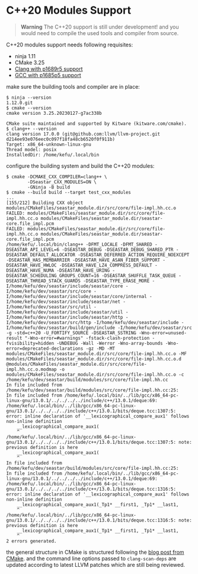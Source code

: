 C++20 Modules Support
=====================

> **Warning**
> The C++20 support is still under development! and you would need to compile the used tools
> and compiler from source.

C++20 modules support needs following requisites:

* ninja 1.11
* CMake 3.25
* [Clang with p1689r5 support](https://github.com/tchaikov/llvm-project/releases/tag/p1689r5-1)
* [GCC with p1685p5 support](https://patchwork.sourceware.org/project/gcc/list/?series=16313)

make sure the building tools and compiler are in place:
```console
$ ninja --version
1.12.0.git
$ cmake --version
cmake version 3.25.20230127-g7ac338b

CMake suite maintained and supported by Kitware (kitware.com/cmake).
$ clang++ --version
clang version 17.0.0 (git@github.com:llvm/llvm-project.git d214ee93e076eec0c097f18fa48cb6520f0f911b)
Target: x86_64-unknown-linux-gnu
Thread model: posix
InstalledDir: /home/kefu/.local/bin
```

configure the building system and build the C++20 modules:
``` console
$ cmake -DCMAKE_CXX_COMPILER=clang++ \
        -DSeastar_CXX_MODULES=ON \
        -GNinja -B build
$ cmake --build build --target test_cxx_modules
...
[155/212] Building CXX object modules/CMakeFiles/seastar_module.dir/src/core/file-impl.hh.cc.o
FAILED: modules/CMakeFiles/seastar_module.dir/src/core/file-impl.hh.cc.o modules/CMakeFiles/seastar_module.dir/seastar-core.file_impl.pcm
FAILED: modules/CMakeFiles/seastar_module.dir/src/core/file-impl.hh.cc.o modules/CMakeFiles/seastar_module.dir/seastar-core.file_impl.pcm
/home/kefu/.local/bin/clang++ -DFMT_LOCALE -DFMT_SHARED -DSEASTAR_API_LEVEL=6 -DSEASTAR_DEBUG -DSEASTAR_DEBUG_SHARED_PTR -DSEASTAR_DEFAULT_ALLOCATOR -DSEASTAR_DEFERRED_ACTION_REQUIRE_NOEXCEPT -DSEASTAR_HAS_MEMBARRIER -DSEASTAR_HAVE_ASAN_FIBER_SUPPORT -DSEASTAR_HAVE_HWLOC -DSEASTAR_HAVE_LZ4_COMPRESS_DEFAULT -DSEASTAR_HAVE_NUMA -DSEASTAR_HAVE_URING -DSEASTAR_SCHEDULING_GROUPS_COUNT=16 -DSEASTAR_SHUFFLE_TASK_QUEUE -DSEASTAR_THREAD_STACK_GUARDS -DSEASTAR_TYPE_ERASE_MORE -I/home/kefu/dev/seastar/include/seastar/core -I/home/kefu/dev/seastar/src/core -I/home/kefu/dev/seastar/include/seastar/core/internal -I/home/kefu/dev/seastar/include/seastar/net -I/home/kefu/dev/seastar/src/util -I/home/kefu/dev/seastar/include/seastar/util -I/home/kefu/dev/seastar/include/seastar/http -I/home/kefu/dev/seastar/src/http -I/home/kefu/dev/seastar/include -I/home/kefu/dev/seastar/build/gen/include -I/home/kefu/dev/seastar/src -g -std=c++20 -U_FORTIFY_SOURCE -DSEASTAR_SSTRING -Wno-error=unused-result "-Wno-error=#warnings" -fstack-clash-protection -fvisibility=hidden -UNDEBUG -Wall -Werror -Wno-array-bounds -Wno-error=deprecated-declarations -gz -MD -MT modules/CMakeFiles/seastar_module.dir/src/core/file-impl.hh.cc.o -MF modules/CMakeFiles/seastar_module.dir/src/core/file-impl.hh.cc.o.d @modules/CMakeFiles/seastar_module.dir/src/core/file-impl.hh.cc.o.modmap -o modules/CMakeFiles/seastar_module.dir/src/core/file-impl.hh.cc.o -c /home/kefu/dev/seastar/build/modules/src/core/file-impl.hh.cc
In file included from /home/kefu/dev/seastar/build/modules/src/core/file-impl.hh.cc:25:
In file included from /home/kefu/.local/bin/../lib/gcc/x86_64-pc-linux-gnu/13.0.1/../../../../include/c++/13.0.1/deque:69:
/home/kefu/.local/bin/../lib/gcc/x86_64-pc-linux-gnu/13.0.1/../../../../include/c++/13.0.1/bits/deque.tcc:1307:5: error: inline declaration of '__lexicographical_compare_aux1' follows non-inline definition
    __lexicographical_compare_aux1(
    ^
/home/kefu/.local/bin/../lib/gcc/x86_64-pc-linux-gnu/13.0.1/../../../../include/c++/13.0.1/bits/deque.tcc:1307:5: note: previous definition is here
    __lexicographical_compare_aux1(
    ^
In file included from /home/kefu/dev/seastar/build/modules/src/core/file-impl.hh.cc:25:
In file included from /home/kefu/.local/bin/../lib/gcc/x86_64-pc-linux-gnu/13.0.1/../../../../include/c++/13.0.1/deque:69:
/home/kefu/.local/bin/../lib/gcc/x86_64-pc-linux-gnu/13.0.1/../../../../include/c++/13.0.1/bits/deque.tcc:1316:5: error: inline declaration of '__lexicographical_compare_aux1' follows non-inline definition
    __lexicographical_compare_aux1(_Tp1* __first1, _Tp1* __last1,
    ^
/home/kefu/.local/bin/../lib/gcc/x86_64-pc-linux-gnu/13.0.1/../../../../include/c++/13.0.1/bits/deque.tcc:1316:5: note: previous definition is here
    __lexicographical_compare_aux1(_Tp1* __first1, _Tp1* __last1,
    ^
2 errors generated.
```

the general structure in CMake is structured following the [blog post from CMake](https://www.kitware.com/import-cmake-c20-modules/). 
and the command line options passed to `clang-scan-deps` are updated according to latest LLVM patches which are still being reviewed.
